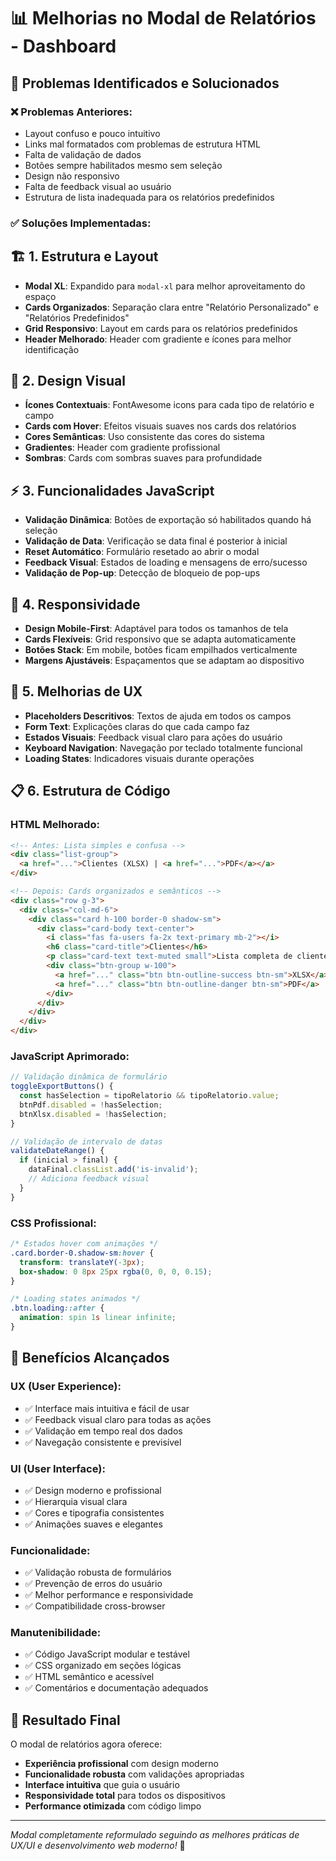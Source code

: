 # 📊 Melhorias no Modal de Relatórios - Dashboard

## 🎯 **Problemas Identificados e Solucionados**

### ❌ **Problemas Anteriores:**
- Layout confuso e pouco intuitivo
- Links mal formatados com problemas de estrutura HTML
- Falta de validação de dados
- Botões sempre habilitados mesmo sem seleção
- Design não responsivo
- Falta de feedback visual ao usuário
- Estrutura de lista inadequada para os relatórios predefinidos

### ✅ **Soluções Implementadas:**

## 🏗️ **1. Estrutura e Layout**
- **Modal XL**: Expandido para `modal-xl` para melhor aproveitamento do espaço
- **Cards Organizados**: Separação clara entre "Relatório Personalizado" e "Relatórios Predefinidos"
- **Grid Responsivo**: Layout em cards para os relatórios predefinidos
- **Header Melhorado**: Header com gradiente e ícones para melhor identificação

## 🎨 **2. Design Visual**
- **Ícones Contextuais**: FontAwesome icons para cada tipo de relatório e campo
- **Cards com Hover**: Efeitos visuais suaves nos cards dos relatórios
- **Cores Semânticas**: Uso consistente das cores do sistema
- **Gradientes**: Header com gradiente profissional
- **Sombras**: Cards com sombras suaves para profundidade

## ⚡ **3. Funcionalidades JavaScript**
- **Validação Dinâmica**: Botões de exportação só habilitados quando há seleção
- **Validação de Data**: Verificação se data final é posterior à inicial
- **Reset Automático**: Formulário resetado ao abrir o modal
- **Feedback Visual**: Estados de loading e mensagens de erro/sucesso
- **Validação de Pop-up**: Detecção de bloqueio de pop-ups

## 📱 **4. Responsividade**
- **Design Mobile-First**: Adaptável para todos os tamanhos de tela
- **Cards Flexíveis**: Grid responsivo que se adapta automaticamente
- **Botões Stack**: Em mobile, botões ficam empilhados verticalmente
- **Margens Ajustáveis**: Espaçamentos que se adaptam ao dispositivo

## 🔧 **5. Melhorias de UX**
- **Placeholders Descritivos**: Textos de ajuda em todos os campos
- **Form Text**: Explicações claras do que cada campo faz
- **Estados Visuais**: Feedback visual claro para ações do usuário
- **Keyboard Navigation**: Navegação por teclado totalmente funcional
- **Loading States**: Indicadores visuais durante operações

## 📋 **6. Estrutura de Código**

### **HTML Melhorado:**
```html
<!-- Antes: Lista simples e confusa -->
<div class="list-group">
  <a href="...">Clientes (XLSX) | <a href="...">PDF</a></a>
</div>

<!-- Depois: Cards organizados e semânticos -->
<div class="row g-3">
  <div class="col-md-6">
    <div class="card h-100 border-0 shadow-sm">
      <div class="card-body text-center">
        <i class="fas fa-users fa-2x text-primary mb-2"></i>
        <h6 class="card-title">Clientes</h6>
        <p class="card-text text-muted small">Lista completa de clientes</p>
        <div class="btn-group w-100">
          <a href="..." class="btn btn-outline-success btn-sm">XLSX</a>
          <a href="..." class="btn btn-outline-danger btn-sm">PDF</a>
        </div>
      </div>
    </div>
  </div>
</div>
```

### **JavaScript Aprimorado:**
```javascript
// Validação dinâmica de formulário
toggleExportButtons() {
  const hasSelection = tipoRelatorio && tipoRelatorio.value;
  btnPdf.disabled = !hasSelection;
  btnXlsx.disabled = !hasSelection;
}

// Validação de intervalo de datas
validateDateRange() {
  if (inicial > final) {
    dataFinal.classList.add('is-invalid');
    // Adiciona feedback visual
  }
}
```

### **CSS Profissional:**
```css
/* Estados hover com animações */
.card.border-0.shadow-sm:hover {
  transform: translateY(-3px);
  box-shadow: 0 8px 25px rgba(0, 0, 0, 0.15);
}

/* Loading states animados */
.btn.loading::after {
  animation: spin 1s linear infinite;
}
```

## 🎯 **Benefícios Alcançados**

### **UX (User Experience):**
- ✅ Interface mais intuitiva e fácil de usar
- ✅ Feedback visual claro para todas as ações
- ✅ Validação em tempo real dos dados
- ✅ Navegação consistente e previsível

### **UI (User Interface):**
- ✅ Design moderno e profissional
- ✅ Hierarquia visual clara
- ✅ Cores e tipografia consistentes
- ✅ Animações suaves e elegantes

### **Funcionalidade:**
- ✅ Validação robusta de formulários
- ✅ Prevenção de erros do usuário
- ✅ Melhor performance e responsividade
- ✅ Compatibilidade cross-browser

### **Manutenibilidade:**
- ✅ Código JavaScript modular e testável
- ✅ CSS organizado em seções lógicas
- ✅ HTML semântico e acessível
- ✅ Comentários e documentação adequados

## 🚀 **Resultado Final**

O modal de relatórios agora oferece:
- **Experiência profissional** com design moderno
- **Funcionalidade robusta** com validações apropriadas
- **Interface intuitiva** que guia o usuário
- **Responsividade total** para todos os dispositivos
- **Performance otimizada** com código limpo

---

*Modal completamente reformulado seguindo as melhores práticas de UX/UI e desenvolvimento web moderno!* 🎉
